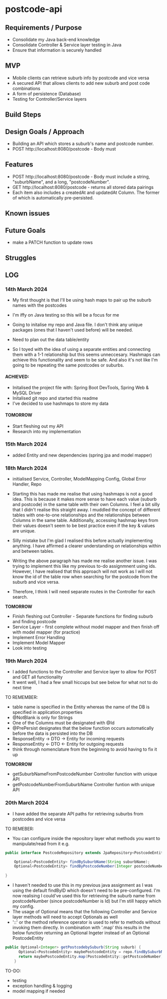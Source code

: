 # postcode-api

## Requirements / Purpose

* Consolidate my Java back-end knowledge
* Consolidate Controller & Service layer testing in Java
* Ensure that information is securely handled

## MVP

* Mobile clients can retrieve suburb info by postcode and vice versa
* A secured API that allows clients to add new suburb and post code combinations
* A form of persistence (Database)
* Testing for Controller/Service layers

## Build Steps

## Design Goals / Approach
* Building an API which stores a suburb's name and postcode number.
* POST http://localhost:8080/postcode - Body must 

## Features
* POST http://localhost:8080/postcode - Body must include a string, "suburbName", and a long, "postcodeNumber".
* GET http://localhost:8080/postcode - returns all stored data pairings
* Each item also includes a createdAt and updatedAt Column. The former of which is automatically pre-persisted.

## Known issues

## Future Goals
* make a PATCH function to update rows

## Struggles

## LOG

### 14th March 2024

* My first thought is that I'll be using hash maps to pair up the suburb names with the postcodes
* I'm iffy on Java testing so this will be a focus for me
* Going to initalise my repo and Java file. I don't think any unique packages (ones that I haven't used before) will be needed.
* Need to plan out the data table/entity

* So I toyed with the idea of using a separate entities and connecting them with a 1-1 relationship but this seems unneccesary. Hashmaps can achieve this functionality and seem to be safe. And also it's not like I'm going to be repeating the same postcodes or suburbs.

#### ACHIEVED:
* Initalised the project file with: Spring Boot DevTools, Spring Web & MySQL Driver
* Initalised git repo and started this readme
* I've decided to use hashmaps to store my data

#### TOMORROW
* Start fleshing out my API
* Research into my implementation

### 15th March 2024

* added Entity and new dependencies (spring jpa and model mapper)

### 18th March 2024

* initialised Service, Controller, ModelMapping Config, Global Error Handler, Repo

* Starting this has made me realise that using hashmaps is not a good idea. This is because it makes more sense to have each value (suburb and postcode) in the same table with their own Columns. I feel a bit silly that I didn't realise this straight away. I muddled the concept of different tables with one-to-one relationships and the relationships between Columns in the same table. Additionally, accessing hashmap keys from their values doesn't seem to be best practice even if the key & values are unique.
* Silly mistake but I'm glad I realised this before actually implementing anything. I have affirmed a clearer understanding on relationships within and between tables.

* Writing the above paragraph has made me realise another issue. I was trying to implement this like my previous to-do assignmnent using ids. However, I have realised that this approach will not work as I will not know the id of the table row when searching for the postcode from the suburb and vice versa.
* Therefore, I think I will need separate routes in the Controller for each search.

**TOMORROW**

- Finish fleshing out Controller - Separate functions for finding suburb and finding postcode
- Service Layer - first complete without model mapper and then finish off with model mapper (for practice)
- Implement Error Handling
- Implement Model Mapper
- Look into testing

### 19th March 2024
- I added functions to the Controller and Service layer to allow for POST and GET all functionality
- It went well, I had a few small hiccups but see below for what not to do next time

TO REMEMBER:
- table name is specified in the Entity whereas the name of the DB is specified in application.properties
- @NotBlank is only for Strings
- One of the Columns must be designated with @Id
- @PrePersist designates that the below function occurs automatically before the data is persisted into the DB
- ResponseEntity -> DTO -> Entity for incoming requests
- ResponseEntity <- DTO <- Entity for outgoing requests
- think through nomenclature from the beginning to avoid having to fix it up

**TOMORROW**
- getSuburbNameFromPostcodeNumber Controller function with unique API
- getPostcodeNumberFromSuburbName Controller funtion with unique API

### 20th March 2024
- I have added the separate API paths for retrieving suburbs from postcodes and vice versa

TO REMEBER:
- You can configure inside the repository layer what methods you want to manipulate/read from it e.g.
```java
public interface PostcodeRepository extends JpaRepository<PostcodeEntity, Integer> {

	Optional<PostcodeEntity> findBySuburbName(String suburbName);
	Optional<PostcodeEntity> findByPostcodeNumber(Integer postcodeNumber);
	
}

```
- I haven't needed to use this in my previous java assignment as I was using the default findByID which doesn't need to be pre-configured. I'm now realising I could've used this for retrieving the suburb name from postcodeNumber (since postcodeNumber is Id) but I'm still happy which my config.
- The usage of Optional means that the following Controller and Service layer methods will need to accept Optionals as well
- '::' or the method reference operator is used to refer to methods without invoking them directly. In combination with '.map' this results in the below function returning an Optional Ingeter instead of an Optional PostcodeEntity
```java
public Optional<Integer> getPostcodebySuburb(String suburb) {
	  Optional<PostcodeEntity> maybePostcodeEntity = repo.findBySuburbName(suburb);
      return maybePostcodeEntity.map(PostcodeEntity::getPostcodeNumber);
	}
```

TO-DO:
- testing
- exception handling & logging
- model mapping if needed

